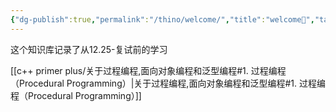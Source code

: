 ```yaml
---
{"dg-publish":true,"permalink":"/thino/welcome/","title":"welcome🥳","tags":["日记","gardenEntry","gardenEntry"]}
---
```




这个知识库记录了从12.25-复试前的学习

[[c++ primer plus/关于过程编程,面向对象编程和泛型编程#1. 过程编程（Procedural Programming）\|关于过程编程,面向对象编程和泛型编程#1. 过程编程（Procedural Programming）]]
